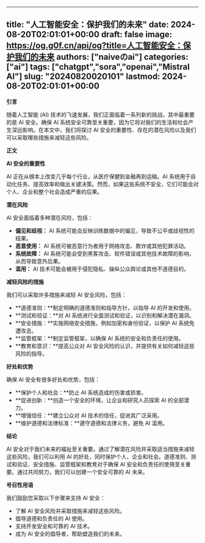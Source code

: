 
---
title: "人工智能安全：保护我们的未来"
date: 2024-08-20T02:01:01+00:00
draft: false
image: https://og.g0f.cn/api/og?title=人工智能安全：保护我们的未来
authors: ["naiveのai"]
categories: ["ai"]
tags: ["chatgpt","sora","openai","Mistral AI"]
slug: "20240820020101"
lastmod: 2024-08-20T02:01:01+00:00
---
**引言**

随着人工智能 (AI) 技术的飞速发展，我们正面临着一系列新的挑战，其中最重要的是 AI 安全。确保 AI 系统安全可靠至关重要，因为它将对我们的生活和社会产生深远影响。在本文中，我们将探讨 AI 安全的重要性、存在的潜在风险以及我们可以采取哪些措施来减轻这些风险。

**正文**

**AI 安全的重要性**

AI 正在从根本上改变几乎每个行业，从医疗保健到金融再到运输。AI 系统用于自动化任务、提高效率和做出关键决策。然而，如果这些系统不安全，它们可能会对个人、企业和整个社会造成严重的后果。

**潜在风险**

AI 安全面临着多种潜在风险，包括：

* **偏见和歧视：** AI 系统可能会反映训练数据中的偏见，导致不公平或歧视性的结果。
* **恶意使用：** AI 系统可被恶意行为者用于网络攻击、欺诈或其他犯罪活动。
* **系统故障：** AI 系统可能会受到黑客攻击、软件错误或其他技术故障的影响，从而导致意外后果。
* **滥用：** AI 技术可能会被用于侵犯隐私、操纵公众舆论或其他不道德目的。

**减轻风险的措施**

我们可以采取许多措施来减轻 AI 安全风险，包括：

* **道德准则：**制定明确的道德准则和指导方针，以指导 AI 的开发和使用。
* **测试和验证：**对 AI 系统进行全面测试和验证，以识别和解决潜在漏洞。
* **安全措施：**实施网络安全措施，例如加密和身份验证，以保护 AI 系统免遭攻击。
* **监管框架：**制定监管框架，以确保 AI 系统的安全和负责任的使用。
* **教育和意识：**提高公众对 AI 安全风险的认识，并提供有关如何减轻这些风险的指导。

**好处和优势**

确保 AI 安全有很多好处和优势，包括：

* **保护个人和社会：**防止 AI 系统造成的伤害或损害。
* **促进创新：**创造一个安全的环境，让企业和研究人员探索 AI 的全部潜力。
* **增强信任：**建立公众对 AI 技术的信任，促进其广泛采用。
* **维护道德和法律标准：**遵守道德和法律义务，避免 AI 滥用。

**结论**

AI 安全对于我们未来的福祉至关重要。通过了解潜在风险并采取适当措施来减轻这些风险，我们可以利用 AI 的好处，同时保护个人、企业和社会。道德准则、测试和验证、安全措施、监管框架和教育对于确保 AI 安全和负责任的使用至关重要。通过共同努力，我们可以创建一个安全可靠的 AI 未来。

**号召性用语**

我们鼓励您采取以下步骤来支持 AI 安全：

* 了解 AI 安全风险并采取措施来减轻这些风险。
* 倡导道德和负责任的 AI 使用。
* 支持开发安全和可靠的 AI 技术。
* 成为 AI 安全的倡导者，帮助塑造我们的未来。